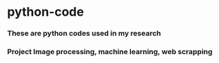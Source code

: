 # python-code
### These are python codes used in my research
### Project Image processing, machine learning, web scrapping

